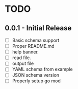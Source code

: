 # TODO


## 0.0.1 - Initial Release 
* [ ] Basic schema support 
* [ ] Proper README.md
* [ ] help banner.
* [ ] read file.
* [ ] output file
* [ ] YAML schema from example
* [ ] JSON schema version
* [ ] Properly setup go mod 